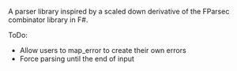 A parser library inspired by a scaled down derivative of the FParsec combinator library in F#.

ToDo:

- Allow users to map_error to create their own errors
- Force parsing until the end of input
